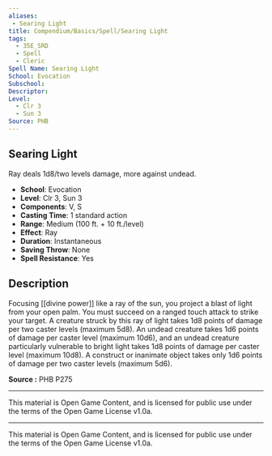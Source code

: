 ```yaml
---
aliases:
 - Searing Light  
title: Compendium/Basics/Spell/Searing Light  
tags:  
  - 35E_SRD  
  - Spell  
  - Cleric  
Spell Name: Searing Light  
School: Evocation  
Subschool:  
Descriptor:  
Level:  
  - Clr 3  
  - Sun 3  
Source: PHB  
---
```


## Searing Light

Ray deals 1d8/two levels damage, more against undead.

- **School**: Evocation  
- **Level**: Clr 3, Sun 3  
- **Components**: V, S  
- **Casting Time**: 1 standard action  
- **Range**: Medium (100 ft. + 10 ft./level)  
- **Effect**: Ray  
- **Duration**: Instantaneous  
- **Saving Throw**: None  
- **Spell Resistance**: Yes  

## Description

Focusing [[divine power]] like a ray of the sun, you project a blast of light from your open palm. You must succeed on a ranged touch attack to strike your target. A creature struck by this ray of light takes 1d8 points of damage per two caster levels (maximum 5d8). An undead creature takes 1d6 points of damage per caster level (maximum 10d6), and an undead creature particularly vulnerable to bright light takes 1d8 points of damage per caster level (maximum 10d8). A construct or inanimate object takes only 1d6 points of damage per two caster levels (maximum 5d6).



**Source :** PHB P275

---

This material is Open Game Content, and is licensed for public use under  
the terms of the Open Game License v1.0a.

---

This material is Open Game Content, and is licensed for public use under the terms of the Open Game License v1.0a.
